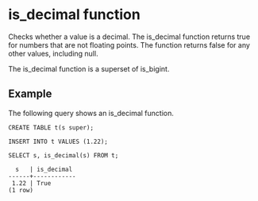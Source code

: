 # is\_decimal function<a name="r_is_decimal"></a>

Checks whether a value is a decimal\. The is\_decimal function returns true for numbers that are not floating points\. The function returns false for any other values, including null\. 

The is\_decimal function is a superset of is\_bigint\.

## Example<a name="r_is_decimal_example"></a>

The following query shows an is\_decimal function\.

```
CREATE TABLE t(s super);

INSERT INTO t VALUES (1.22);

SELECT s, is_decimal(s) FROM t;

  s   | is_decimal
------+------------
 1.22 | True
(1 row)
```